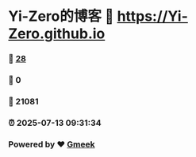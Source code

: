 # Yi-Zero的博客 :link: https://Yi-Zero.github.io 
### :page_facing_up: [28](https://Yi-Zero.github.io/tag.html) 
### :speech_balloon: 0 
### :hibiscus: 21081 
### :alarm_clock: 2025-07-13 09:31:34 
### Powered by :heart: [Gmeek](https://github.com/Meekdai/Gmeek)
